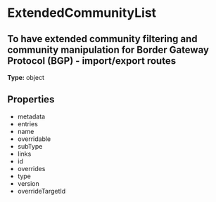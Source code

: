 # ExtendedCommunityList

## To have extended community filtering and community manipulation for Border Gateway Protocol (BGP) - import/export routes

**Type:** object

## Properties
* metadata
* entries
* name
* overridable
* subType
* links
* id
* overrides
* type
* version
* overrideTargetId
